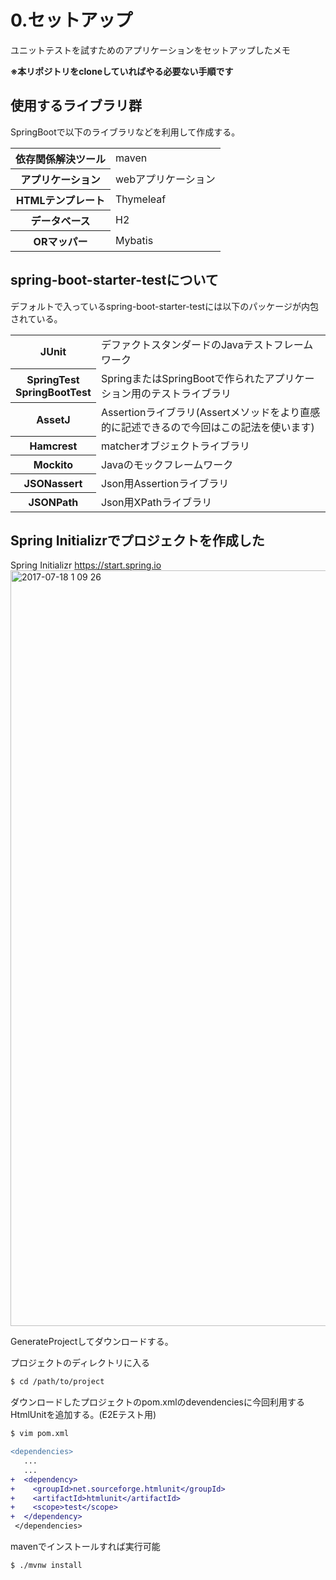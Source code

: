 # 0.セットアップ

ユニットテストを試すためのアプリケーションをセットアップしたメモ

**※本リポジトリをcloneしていればやる必要ない手順です**

## 使用するライブラリ群
SpringBootで以下のライブラリなどを利用して作成する。
<table>
<tr><th>依存関係解決ツール</th><td>maven</td></tr>
<tr><th>アプリケーション</th><td>webアプリケーション</td></tr>
<tr><th>HTMLテンプレート</th><td>Thymeleaf</td></tr>
<tr><th>データベース</th><td>H2</td></tr>
<tr><th>ORマッパー</th><td>Mybatis</td></tr>
</table>

## spring-boot-starter-testについて
デフォルトで入っているspring-boot-starter-testには以下のパッケージが内包されている。
<table>
<tr><th>JUnit</th><td>デファクトスタンダードのJavaテストフレームワーク</td></tr>
<tr><th>SpringTest<br>SpringBootTest</th><td>SpringまたはSpringBootで作られたアプリケーション用のテストライブラリ</td></tr>
<tr><th>AssetJ</th><td>Assertionライブラリ(Assertメソッドをより直感的に記述できるので今回はこの記法を使います)</td></tr>
<tr><th>Hamcrest</th><td>matcherオブジェクトライブラリ</td></tr>
<tr><th>Mockito</th><td>Javaのモックフレームワーク</td></tr>
<tr><th>JSONassert</th><td>Json用Assertionライブラリ</td></tr>
<tr><th>JSONPath</th><td>Json用XPathライブラリ</td></tr>
</table>

## Spring Initializrでプロジェクトを作成した
Spring Initializr https://start.spring.io  
<img width="1209" alt="2017-07-18 1 09 26" src="https://user-images.githubusercontent.com/10849664/28406828-f0095660-6d6c-11e7-8ced-b9fad699961b.png">

GenerateProjectしてダウンロードする。

プロジェクトのディレクトリに入る
```bash
$ cd /path/to/project
```

ダウンロードしたプロジェクトのpom.xmlのdevendenciesに今回利用するHtmlUnitを追加する。(E2Eテスト用)
```bash
$ vim pom.xml
```

```diff
<dependencies>
   ...
   ...
+  <dependency>
+    <groupId>net.sourceforge.htmlunit</groupId>
+    <artifactId>htmlunit</artifactId>
+    <scope>test</scope>
+  </dependency>
 </dependencies>
```

mavenでインストールすれば実行可能
```bash
$ ./mvnw install
```

